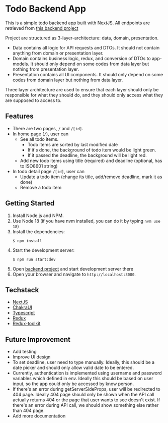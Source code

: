 # Todo Backend App

This is a simple todo backend app built with NextJS.
All endpoints are retrieved from [this backend project](https://github.com/asajim/todo-app-nestjs)

Project are structured as 3-layer-architecture: data, domain, presentation.

* Data contains all logic for API requests and DTOs. It should not contain anything from domain or presentation layer.
* Domain contains business logic, redux, and conversion of DTOs to app-models. It should only depend on some codes from
  data layer but nothing from presentation layer.
* Presentation contains all UI components. It should only depend on some codes from domain layer but nothing from data
  layer.

Three layer architecture are used to ensure that each layer should only be responsible for what they should do, and they
should only access what they are supposed to access to.

## Features

* There are two pages, `/` and `/[id]`.
* In home page (`/`), user can
    * See all todo items.
        * Todo items are sorted by last modified date
        * If it's done, the background of todo item would be light green.
        * If it passed the deadline, the background will be light red.
    * Add new todo items using title (required) and deadline (optional, has to ISO8601 string)
* In todo detail page `/[id]`, user can
    * Update a todo item (change its title, add/remove deadline, mark it as done)
    * Remove a todo item

## Getting Started

1. Install Node.js and NPM.
2. Use Node 18 (if you have nvm installed, you can do it by typing `nvm use 18`)
3. Install the dependencies:
   ```
   $ npm install
   ```
4. Start the development server:
   ```
   $ npm run start:dev
   ```
5. Open [backend project](https://github.com/asajim/todo-app-nestjs) and start development server there
6. Open your browser and navigate to `http://localhost:3000`.

## Techstack

* [NextJS](https://nextjs.org/)
* [ChakraUI](https://chakra-ui.com/)
* [Typescript](https://www.typescriptlang.org/)
* [Redux](https://redux.js.org/)
* [Redux-toolkit](https://redux-toolkit.js.org/)

## Future Improvement

* Add testing
* Improve UI design
* To set deadline, user need to type manually. Ideally, this should be a date picker and should only allow valid date to
  be entered.
* Currently, authentication is implemented using username and password variables which defined in env. Ideally this
  should be based on user input, so the app could only be accessed by know person.
* If there's an error during getServerSideProps, user will be redirected to 404 page. Ideally 404 page should only be
  shown when the API call actually returns 404 or the page that user wants to see doesn't exist. If there's an error
  during API call, we should show something else rather than 404 page.
* Add more documentation
